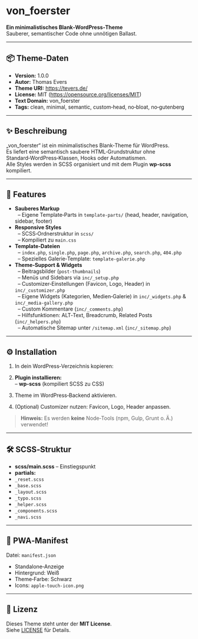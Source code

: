 # von_foerster

**Ein minimalistisches Blank‑WordPress‑Theme**  
Sauberer, semantischer Code ohne unnötigen Ballast.

---

## 📦 Theme‑Daten

- **Version:** 1.0.0  
- **Autor:** Thomas Evers  
- **Theme URI:** https://tevers.de/  
- **License:** MIT (https://opensource.org/licenses/MIT)  
- **Text Domain:** von_foerster  
- **Tags:** clean, minimal, semantic, custom‑head, no‑bloat, no‑gutenberg  

---

## ✨ Beschreibung

„von_foerster“ ist ein minimalistisches Blank‑Theme für WordPress.  
Es liefert eine semantisch saubere HTML‑Grundstruktur ohne Standard‑WordPress‑Klassen, Hooks oder Automatismen.  
Alle Styles werden in SCSS organisiert und mit dem Plugin **wp‑scss** kompiliert.

---

## 🚀 Features

- **Sauberes Markup**  
  – Eigene Template‑Parts in `template-parts/` (head, header, navigation, sidebar, footer)  
- **Responsive Styles**  
  – SCSS‑Ordnerstruktur in `scss/`  
  – Kompiliert zu `main.css`  
- **Template‑Dateien**  
  – `index.php`, `single.php`, `page.php`, `archive.php`, `search.php`, `404.php`  
  – Spezielles Galerie‑Template: `template-galerie.php`  
- **Theme‑Support & Widgets**  
  – Beitragsbilder (`post-thumbnails`)  
  – Menüs und Sidebars via `inc/_setup.php`  
  – Customizer‑Einstellungen (Favicon, Logo, Header) in `inc/_customizer.php`  
  – Eigene Widgets (Kategorien, Medien‑Galerie) in `inc/_widgets.php` & `inc/_media-gallery.php`  
  – Custom Kommentare (`inc/_comments.php`)  
  – Hilfsfunktionen: ALT‑Text, Breadcrumb, Related Posts (`inc/_helpers.php`)  
  – Automatische Sitemap unter `/sitemap.xml` (`inc/_sitemap.php`)  

---

## ⚙️ Installation

1. In dein WordPress‑Verzeichnis kopieren:  

2. **Plugin installieren:**  
– **wp-scss** (kompiliert SCSS zu CSS)  
3. Theme im WordPress‑Backend aktivieren.  
4. (Optional) Customizer nutzen: Favicon, Logo, Header anpassen.

> **Hinweis:** Es werden **keine** Node‑Tools (npm, Gulp, Grunt o. Ä.) verwendet!

---

## 🛠 SCSS‑Struktur

- **scss/main.scss** – Einstiegspunkt  
- **partials:**  
- `_reset.scss`  
- `_base.scss`  
- `_layout.scss`  
- `_typo.scss`  
- `_helper.scss`  
- `_components.scss`  
- `_navi.scss`  

---

## 📱 PWA‑Manifest

Datei: `manifest.json`  
- Standalone‑Anzeige  
- Hintergrund: Weiß  
- Theme‑Farbe: Schwarz  
- Icons: `apple-touch-icon.png`  

---

## 📄 Lizenz

Dieses Theme steht unter der **MIT License**.  
Siehe [LICENSE](LICENSE) für Details.  

